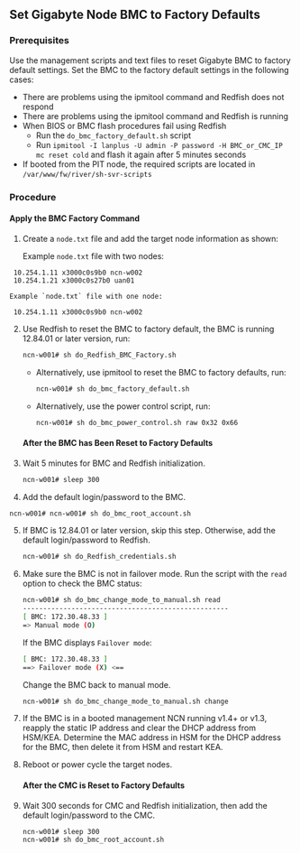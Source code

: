 ## Set Gigabyte Node BMC to Factory Defaults

### Prerequisites

Use the management scripts and text files to reset Gigabyte BMC to factory default settings. Set the BMC to the factory default settings in the following cases:

- There are problems using the ipmitool command and Redfish does not respond
- There are problems using the ipmitool command and Redfish is running
- When BIOS or BMC flash procedures fail using Redfish
  - Run the `do_bmc_factory_default.sh` script
  - Run `ipmitool -I lanplus -U admin -P password -H BMC_or_CMC_IP mc reset cold` and flash it again after 5 minutes seconds
- If booted from the PIT node, the required scripts are located in
   `/var/www/fw/river/sh-svr-scripts`

### Procedure

#### Apply the BMC Factory Command

1.  Create a `node.txt` file and add the target node information as shown:

    Example `node.txt` file with two nodes:

   ```screen
    10.254.1.11 x3000c0s9b0 ncn-w002
    10.254.1.21 x3000c0s27b0 uan01
   ```

    Example `node.txt` file with one node:

   ```screen
    10.254.1.11 x3000c0s9b0 ncn-w002
   ```

2. Use Redfish to reset the BMC to factory default, the BMC is running 12.84.01 or later version, run:
      ```bash
      ncn-w001# sh do_Redfish_BMC_Factory.sh
      ```

   - Alternatively, use ipmitool to reset the BMC to factory defaults, run:

      ```bash
      ncn-w001# sh do_bmc_factory_default.sh
      ```

   - Alternatively, use the power control script, run:

      ```bash
      ncn-w001# sh do_bmc_power_control.sh raw 0x32 0x66
      ```

   #### After the BMC has Been Reset to Factory Defaults

3. Wait 5 minutes for BMC and Redfish initialization.

   ```bash
   ncn-w001# sleep 300
   ```

4.  Add the default login/password to the BMC.

   ```bash
   ncn-w001# ncn-w001# sh do_bmc_root_account.sh
   ```

5. If BMC is 12.84.01 or later version, skip this step. Otherwise, add the default login/password to Redfish.

   ```bash
   ncn-w001# sh do_Redfish_credentials.sh
   ```

6. Make sure the BMC is not in failover mode. Run the script with the `read` option to check the BMC status:

   ```bash
   ncn-w001# sh do_bmc_change_mode_to_manual.sh read
   ---------------------------------------------------
   [ BMC: 172.30.48.33 ]
   => Manual mode (O)
   ```

   If the BMC displays `Failover mode`:

   ```bash
   [ BMC: 172.30.48.33 ]
   ==> Failover mode (X) <==
   ```

   Change the BMC back to manual mode.

   ```bash
   ncn-w001# sh do_bmc_change_mode_to_manual.sh change
   ```

7. If the BMC is in a booted management NCN running v1.4+ or v1.3, reapply the static IP address and clear the DHCP address from HSM/KEA.
   Determine the MAC address in HSM for the DHCP address for the BMC, then delete it from HSM and restart KEA.

8. Reboot or power cycle the target nodes.

   #### After the CMC is Reset to Factory Defaults

9. Wait 300 seconds for CMC and Redfish initialization, then add the default login/password to the CMC.

   ```bash
   ncn-w001# sleep 300
   ncn-w001# sh do_bmc_root_account.sh
   ```



